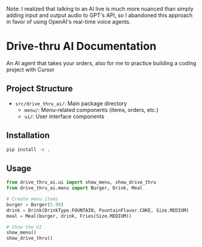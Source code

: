 Note: I realized that talking to an AI live is much more nuanced than simply adding input and output audio to GPT's API, so I abandoned this approach in favor of using OpenAI's real-time voice agents.

# Drive-thru AI Documentation

An AI agent that takes your orders, also for me to practice building a coding project with Cursor

## Project Structure

- `src/drive_thru_ai/`: Main package directory
  - `menu/`: Menu-related components (items, orders, etc.)
  - `ui/`: User interface components

## Installation

```bash
pip install -e .
```

## Usage

```python
from drive_thru_ai.ui import show_menu, show_drive_thru
from drive_thru_ai.menu import Burger, Drink, Meal

# Create menu items
burger = Burger(5.99)
drink = Drink(DrinkType.FOUNTAIN, FountainFlavor.COKE, Size.MEDIUM)
meal = Meal(burger, drink, Fries(Size.MEDIUM))

# Show the UI
show_menu()
show_drive_thru()
``` 
